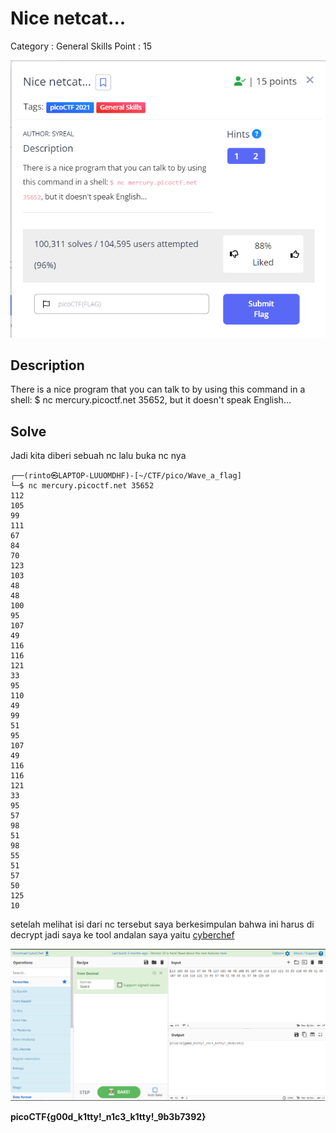 # Nice netcat...

Category : General Skills 
Point : 15 

![images](https://github.com/R1nto/CTF/blob/main/PicoCTF/general_skills/Obedient_Cat/images/Nice_Netcat.png)

## Description

There is a nice program that you can talk to by using this command in a shell: $ nc mercury.picoctf.net 35652, but it doesn't speak English...

## Solve 

Jadi kita diberi sebuah nc lalu buka nc nya 

```console
┌──(rinto㉿LAPTOP-LUUOMDHF)-[~/CTF/pico/Wave_a_flag]
└─$ nc mercury.picoctf.net 35652
112 
105 
99 
111 
67 
84 
70 
123 
103 
48 
48 
100 
95 
107 
49 
116 
116 
121 
33 
95 
110 
49 
99 
51 
95 
107 
49 
116 
116 
121 
33 
95 
57 
98 
51 
98 
55 
51 
57 
50 
125 
10 
```

setelah melihat isi dari nc tersebut saya berkesimpulan bahwa ini harus di decrypt jadi saya ke tool andalan saya yaitu [cyberchef](https://gchq.github.io/CyberChef)

![images](https://github.com/R1nto/CTF/blob/main/PicoCTF/general_skills/Obedient_Cat/images/cyberchef.png)

**picoCTF{g00d_k1tty!_n1c3_k1tty!_9b3b7392}**
